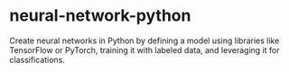# neural-network-python
Create neural networks in Python by defining a model using libraries like TensorFlow or PyTorch, training it with labeled data, and leveraging it for classifications.
